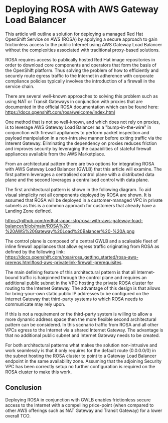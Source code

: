 # Deploying ROSA with AWS Gateway Load Balancer

This article will outline a solution for deploying a managed Red Hat OpenShift Service on AWS (ROSA) by applying a secure approach to gain frictionless access to the public Internet using AWS Gateway Load Balancer without the complexities associated with traditional proxy-based solutions.

ROSA requires access to publically hosted Red Hat image repositories in order to download core components and operators that form the basis of the OpenShift platform. Thus solving the problem of how to efficiently and securely route egress traffic to the Internet in adherence with corporate compliance policies typically involves the introduction of a firewall in the service chain.

There are several well-known approaches to solving this problem such as using NAT or Transit Gateways in conjunction with proxies that are documented in the official ROSA documentation which can be found here: https://docs.openshift.com/rosa/welcome/index.html

One method that is not so well-known, and which does not rely on proxies, is to leverage AWS Gateway Load Balancer as a "bump-in-the-wire" in conjunction with firewall appliances to perform packet inspection and payload manipulation in a non-intrusive manner before exiting traffic via the Interent Gateway. Eliminating the dependency on proxies reduces friction and improves security by leveraging the capabilities of stateful firewall appliances available from the AWS Marketplace.

From an architectural pattern there are two options for integrating ROSA with AWS Gateway Load Balancer (GWLB) that this article will examine. The first pattern leverages a centralised control plane with a distributed data plane and the second leverages a centralised control with data plane.

The first architectural pattern is shown in the following diagram. To aid visual simplicity not all components deployed by ROSA are shown. It is assumed that ROSA will be deployed in a customer-managed VPC in private subnets as this is a common approach for customers that already have a Landing Zone defined.

https://github.com/redhat-apac-stp/rosa-with-aws-gateway-load-balancer/blob/main/ROSA%20-%20AWS%20Gateway%20Load%20Balancer%20-%20A.png

The control plane is composed of a central GWLB and a scaleable fleet of inline firewall appliances that allow egress traffic originating from ROSA as defined by the following link: https://docs.openshift.com/rosa/rosa_getting_started/rosa-aws-prereqs.html#osd-aws-privatelink-firewall-prerequisites. 

The main defining feature of this architectural pattern is that all Internet-bound traffic is hairpinned through the control plane and requires an additional public subnet in the VPC hosting the private ROSA cluster for routing to the Internet Gateway. The advantage of this design is that allows for bring-your-own static public IP addresses to be configured on the Internet Gateway that third-party systems to which ROSA needs to communicate may rely upon.

If this is not a requirement or the third-party system is willing to allow a more dynamic address space then the more flexible second architectural pattern can be considered. In this scenario traffic from ROSA and all other VPCs egress to the Internet via a shared Internet Gateway. The advantage is that no additional public subnet and Internet Gateway needs to be created.

For both architectural patterns what makes the solution non-intrusive and work seamlessly is that it only requires for the default route (0.0.0.0/0) in the subnet hosting the ROSA cluster to point to a Gateway Load Balancer endpoint in the same availability zone. Assuming that the adjoining Security VPC has been correctly setup no further configuration is required on the ROSA cluster to make this work.

## Conclusion

Deploying ROSA in conjunction with GWLB enables frictionless secure access to the Internet with a compelling price-point (when compared to other AWS offerings such as NAT Gateway and Transit Gateway) for a lower overall TCO.

